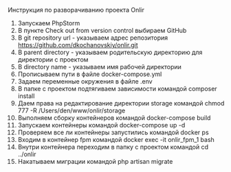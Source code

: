 Инструкция по разворачиванию проекта Onlir

1. Запускаем PhpStorm
2. В пункте Check out from version control выбираем GitHub
3. В git repository url - указываем адрес репозитория https://github.com/dkochanovskiy/onlir.git
4. В parent directory - указываем родительскую директорию для директории с проектом
5. В directory name - указываем имя рабочей директории
6. Прописываем пути в файле docker-compose.yml
7. Задаем переменные окружения в файле .env
8. В папке с проектом подтягиваем зависимости командой composer install
9. Даем права на редактирование директории storage командой chmod 777 -R /Users/den/www/onlir/storage
10. Выполняем сборку контейнеров командой docker-compose build
11. Запускаем контейнеры командой docker-compose up -d
12. Проверяем все ли контейнеры запустились командой docker ps
13. Входим в контейнер fpm командой docker exec -it onlir_fpm_1 bash
14. Внутри контейнера переходим в папку с проектом командой cd ../onlir
15. Накатываем миграции командой php artisan migrate